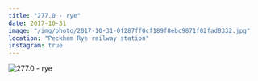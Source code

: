 ```yaml
---
title: "277.0 - rye"
date: 2017-10-31
image: "/img/photo/2017-10-31-0f287ff0cf189f8ebc9871f02fad8332.jpg"
location: "Peckham Rye railway station"
instagram: true
---
```


![277.0 - rye](/img/photo/2017-10-31-0f287ff0cf189f8ebc9871f02fad8332.jpg)
